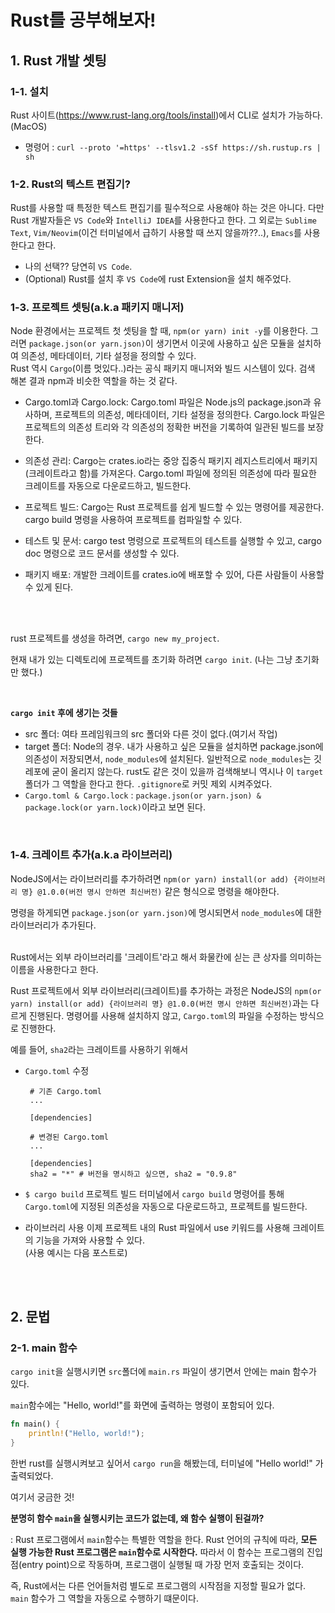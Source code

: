 # Rust를 공부해보자!

## 1. Rust 개발 셋팅

### 1-1. 설치

Rust 사이트(https://www.rust-lang.org/tools/install)에서 CLI로 설치가 가능하다.(MacOS)

- 명령어 : `curl --proto '=https' --tlsv1.2 -sSf https://sh.rustup.rs | sh`

### 1-2. Rust의 텍스트 편집기?

Rust를 사용할 때 특정한 텍스트 편집기를 필수적으로 사용해야 하는 것은 아니다. 다만 Rust 개발자들은 `VS Code`와 `IntelliJ IDEA`를 사용한다고 한다. 그 외로는 `Sublime Text`, `Vim/Neovim`(이건 터미널에서 급하기 사용할 때 쓰지 않을까??..), `Emacs`를 사용한다고 한다.

- 나의 선택?? 당연히 `VS Code`.
- (Optional) Rust를 설치 후 `VS Code`에 rust Extension을 설치 해주었다.

### 1-3. 프로젝트 셋팅(a.k.a 패키지 매니저)

Node 환경에서는 프로젝트 첫 셋팅을 할 때, `npm(or yarn) init -y`를 이용한다. 그러면 `package.json(or yarn.json)`이 생기면서 이곳에 사용하고 싶은 모듈을 설치하여 의존성, 메타데이터, 기타 설정을 정의할 수 있다.
<br />
Rust 역시 `Cargo`(이름 멋있다..)라는 공식 패키지 매니저와 빌드 시스템이 있다. 검색 해본 결과 npm과 비슷한 역할을 하는 것 같다.

- Cargo.toml과 Cargo.lock: Cargo.toml 파일은 Node.js의 package.json과 유사하며, 프로젝트의 의존성, 메타데이터, 기타 설정을 정의한다. Cargo.lock 파일은 프로젝트의 의존성 트리와 각 의존성의 정확한 버전을 기록하여 일관된 빌드를 보장한다.

- 의존성 관리: Cargo는 crates.io라는 중앙 집중식 패키지 레지스트리에서 패키지(크레이트라고 함)를 가져온다. Cargo.toml 파일에 정의된 의존성에 따라 필요한 크레이트를 자동으로 다운로드하고, 빌드한다.

- 프로젝트 빌드: Cargo는 Rust 프로젝트를 쉽게 빌드할 수 있는 명령어를 제공한다. cargo build 명령을 사용하여 프로젝트를 컴파일할 수 있다.

- 테스트 및 문서: cargo test 명령으로 프로젝트의 테스트를 실행할 수 있고, cargo doc 명령으로 코드 문서를 생성할 수 있다.

- 패키지 배포: 개발한 크레이트를 crates.io에 배포할 수 있어, 다른 사람들이 사용할 수 있게 된다.

<br />
<br />

rust 프로젝트를 생성을 하려면, `cargo new my_project`.
<br />

현재 내가 있는 디렉토리에 프로젝트를 초기화 하려면 `cargo init`. (나는 그냥 초기화만 했다.)

<br />

**`cargo init` 후에 생기는 것들**

- src 폴더: 여타 프레임워크의 src 폴더와 다른 것이 없다.(여기서 작업)
- target 폴더: Node의 경우. 내가 사용하고 싶은 모듈을 설치하면 package.json에 의존성이 저장되면서, `node_modules`에 설치된다. 일반적으로 `node_modules`는 깃 레포에 굳이 올리지 않는다. rust도 같은 것이 있을까 검색해보니 역시나 이 `target` 폴더가 그 역할을 한다고 한다. `.gitignore`로 커밋 제외 시켜주었다.
- `Cargo.toml & Cargo.lock` : `package.json(or yarn.json) & package.lock(or yarn.lock)`이라고 보면 된다.

<br />

### 1-4. 크레이트 추가(a.k.a 라이브러리)

NodeJS에서는 라이브러리를 추가하려면 `npm(or yarn) install(or add) {라이브러리 명} @1.0.0(버전 명시 안하면 최신버전)` 같은 형식으로 명령을 해야한다.
<br />

명령을 하게되면 `package.json(or yarn.json)`에 명시되면서 `node_modules`에 대한 라이브러리가 추가된다.
<br />
<br />

Rust에서는 외부 라이브러리를 '크레이트'라고 해서 화물칸에 싣는 큰 상자를 의미하는 이름을 사용한다고 한다.
<br />

Rust 프로젝트에서 외부 라이브러리(크레이트)를 추가하는 과정은 NodeJS의 `npm(or yarn) install(or add) {라이브러리 명} @1.0.0(버전 명시 안하면 최신버전)`과는 다르게 진행된다. 명령어를 사용해 설치하지 않고, `Cargo.toml`의 파일을 수정하는 방식으로 진행한다.
<br />

예를 들어, `sha2`라는 크레이트를 사용하기 위해서

- `Cargo.toml` 수정

  ```
   # 기존 Cargo.toml
   ...

   [dependencies]

   # 변경된 Cargo.toml
   ...

   [dependencies]
   sha2 = "*" # 버전을 명시하고 싶으면, sha2 = "0.9.8"

  ```

- `$ cargo build` 프로젝트 빌드
  터미널에서 `cargo build` 명령어를 통해 `Cargo.toml`에 지정된 의존성을 자동으로 다운로드하고, 프로젝트를 빌드한다.
- 라이브러리 사용
  이제 프로젝트 내의 Rust 파일에서 use 키워드를 사용해 크레이트의 기능을 가져와 사용할 수 있다.
  <br />
  (사용 예시는 다음 포스트로)

<br />
<br />

## 2. 문법

### 2-1. main 함수

`cargo init`을 실행시키면 `src`폴더에 `main.rs` 파일이 생기면서 안에는 main 함수가 있다.
<br />

`main`함수에는 "Hello, world!"를 화면에 출력하는 명령이 포함되어 있다.

```rust
fn main() {
    println!("Hello, world!");
}
```

한번 rust를 실행시켜보고 싶어서 `cargo run`을 해봤는데, 터미널에 "Hello world!" 가 출력되었다.
<br />

여기서 궁금한 것!
<br />

**분명히 함수 `main`을 실행시키는 코드가 없는데, 왜 함수 실행이 된걸까?**
<br />

: Rust 프로그램에서 `main`함수는 특별한 역할을 한다. Rust 언어의 규칙에 따라, **모든 실행 가능한 Rust 프로그램은 `main`함수로 시작한다.** 따라서 이 함수는 프로그램의 진입점(entry point)으로 작동하며, 프로그램이 실행될 때 가장 먼저 호출되는 것이다.
<br />

즉, Rust에서는 다른 언어들처럼 별도로 프로그램의 시작점을 지정할 필요가 없다. `main` 함수가 그 역할을 자동으로 수행하기 떄문이다.
